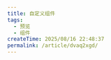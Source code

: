 ```yaml
---
title: 自定义组件
tags:
  - 预览
  - 组件
createTime: 2025/08/16 22:48:37
permalink: /article/dvaq2xgd/
---
```


<CustomComponent />
